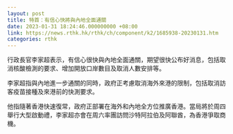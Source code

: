 ```yaml
---
layout: post
title: 特首：有信心快將與內地全面通關
date: 2023-01-31 18:24:46.000000000 +08:00
link: https://news.rthk.hk/rthk/ch/component/k2/1685938-20230131.htm
categories: rthk
---
```


行政長官李家超表示，有信心很快與內地全面通關，期望很快公布好消息，包括取消核酸檢測的要求、增加開放口岸數目及取消人數安排等。

李家超指與內地進一步通關的同時，政府正考慮取消海外來港的限制，包括取消訪客疫苗接種及來港前的快測要求。

他指隨著香港快速復常，政府正部署在海外和內地全方位推廣香港。當局將於周四舉行大型啟動禮，李家超亦會在周六率團訪問沙特阿拉伯及阿聯酋，為香港爭取商機。
